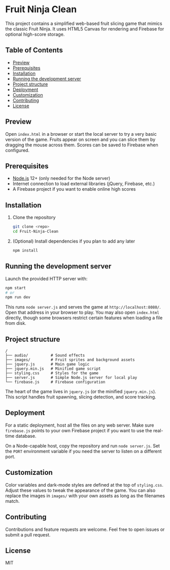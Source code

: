 # Fruit Ninja Clean

This project contains a simplified web-based fruit slicing game that mimics the classic Fruit Ninja.
It uses HTML5 Canvas for rendering and Firebase for optional high-score storage.

## Table of Contents
- [Preview](#preview)
- [Prerequisites](#prerequisites)
- [Installation](#installation)
- [Running the development server](#running-the-development-server)
- [Project structure](#project-structure)
- [Deployment](#deployment)
- [Customization](#customization)
- [Contributing](#contributing)
- [License](#license)

## Preview

Open `index.html` in a browser or start the local server to try a very basic version of the game.
Fruits appear on screen and you can slice them by dragging the mouse across them.
Scores can be saved to Firebase when configured.

## Prerequisites

- [Node.js](https://nodejs.org/) 12+ (only needed for the Node server)
- Internet connection to load external libraries (jQuery, Firebase, etc.)
- A Firebase project if you want to enable online high scores

## Installation

1. Clone the repository

   ```bash
   git clone <repo>
   cd Fruit-Ninja-Clean
   ```

2. (Optional) Install dependencies if you plan to add any later

   ```bash
   npm install
   ```

## Running the development server

Launch the provided HTTP server with:

```bash
npm start
# or
npm run dev
```

This runs `node server.js` and serves the game at `http://localhost:8080/`.
Open that address in your browser to play.
You may also open `index.html` directly, though some browsers restrict certain features when loading a file from disk.

## Project structure

```
/
├── audio/          # Sound effects
├── images/         # Fruit sprites and background assets
├── jquery.js       # Main game logic
├── jquery.min.js   # Minified game script
├── styling.css     # Styles for the game
├── server.js       # Simple Node.js server for local play
└── firebase.js     # Firebase configuration
```

The heart of the game lives in `jquery.js` (or the minified `jquery.min.js`). This script handles fruit spawning, slicing detection, and score tracking.

## Deployment

For a static deployment, host all the files on any web server. Make sure
`firebase.js` points to your own Firebase project if you want to use the real-time database.

On a Node-capable host, copy the repository and run `node server.js`. Set the
`PORT` environment variable if you need the server to listen on a different port.

## Customization

Color variables and dark-mode styles are defined at the top of `styling.css`.
Adjust these values to tweak the appearance of the game.
You can also replace the images in `images/` with your own assets as long as the filenames match.

## Contributing

Contributions and feature requests are welcome. Feel free to open issues or submit a pull request.

## License

MIT
